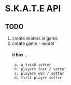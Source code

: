 # S.K.A.T.E API

## TODO

1. create skaters in game
2. create game - model
	#### it has...
		a. a trick setter
		b. players lost / setter
		c. players won / setter
		d. first player setter